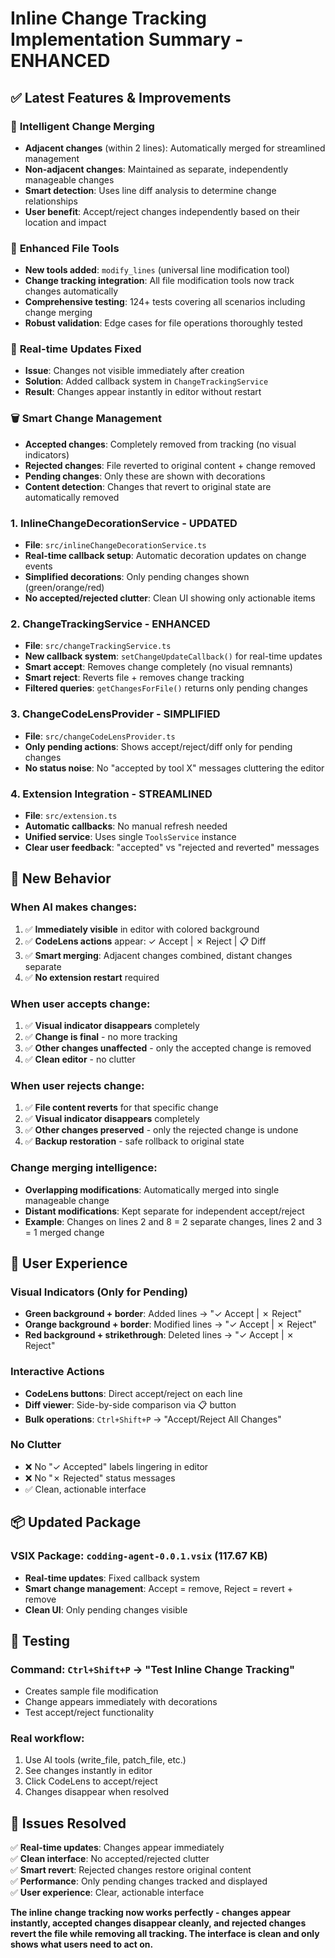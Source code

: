 # Inline Change Tracking Implementation Summary - ENHANCED

## ✅ Latest Features & Improvements

### 🧠 **Intelligent Change Merging**
- **Adjacent changes** (within 2 lines): Automatically merged for streamlined management
- **Non-adjacent changes**: Maintained as separate, independently manageable changes
- **Smart detection**: Uses line diff analysis to determine change relationships
- **User benefit**: Accept/reject changes independently based on their location and impact

### 🔧 **Enhanced File Tools**
- **New tools added**: `modify_lines` (universal line modification tool)
- **Change tracking integration**: All file modification tools now track changes automatically
- **Comprehensive testing**: 124+ tests covering all scenarios including change merging
- **Robust validation**: Edge cases for file operations thoroughly tested

### 🔧 **Real-time Updates Fixed**
- **Issue**: Changes not visible immediately after creation
- **Solution**: Added callback system in `ChangeTrackingService`
- **Result**: Changes appear instantly in editor without restart

### 🗑️ **Smart Change Management**
- **Accepted changes**: Completely removed from tracking (no visual indicators)
- **Rejected changes**: File reverted to original content + change removed
- **Pending changes**: Only these are shown with decorations
- **Content detection**: Changes that revert to original state are automatically removed

### 1. **InlineChangeDecorationService** - UPDATED
- **File**: `src/inlineChangeDecorationService.ts`
- **Real-time callback setup**: Automatic decoration updates on change events
- **Simplified decorations**: Only pending changes shown (green/orange/red)
- **No accepted/rejected clutter**: Clean UI showing only actionable items

### 2. **ChangeTrackingService** - ENHANCED
- **File**: `src/changeTrackingService.ts`
- **New callback system**: `setChangeUpdateCallback()` for real-time updates
- **Smart accept**: Removes change completely (no visual remnants)
- **Smart reject**: Reverts file + removes change tracking
- **Filtered queries**: `getChangesForFile()` returns only pending changes

### 3. **ChangeCodeLensProvider** - SIMPLIFIED
- **File**: `src/changeCodeLensProvider.ts`
- **Only pending actions**: Shows accept/reject/diff only for pending changes
- **No status noise**: No "accepted by tool X" messages cluttering the editor

### 4. **Extension Integration** - STREAMLINED
- **File**: `src/extension.ts`
- **Automatic callbacks**: No manual refresh needed
- **Unified service**: Uses single `ToolsService` instance
- **Clear user feedback**: "accepted" vs "rejected and reverted" messages

## 🎯 New Behavior

### **When AI makes changes:**
1. ✅ **Immediately visible** in editor with colored background
2. ✅ **CodeLens actions** appear: ✓ Accept | ✗ Reject | 📋 Diff
3. ✅ **Smart merging**: Adjacent changes combined, distant changes separate
4. ✅ **No extension restart** required

### **When user accepts change:**
1. ✅ **Visual indicator disappears** completely
2. ✅ **Change is final** - no more tracking
3. ✅ **Other changes unaffected** - only the accepted change is removed
4. ✅ **Clean editor** - no clutter

### **When user rejects change:**
1. ✅ **File content reverts** for that specific change
2. ✅ **Visual indicator disappears** completely  
3. ✅ **Other changes preserved** - only the rejected change is undone
4. ✅ **Backup restoration** - safe rollback to original state

### **Change merging intelligence:**
- **Overlapping modifications**: Automatically merged into single manageable change
- **Distant modifications**: Kept separate for independent accept/reject
- **Example**: Changes on lines 2 and 8 = 2 separate changes, lines 2 and 3 = 1 merged change

## 🔧 User Experience

### **Visual Indicators** (Only for Pending)
- **Green background + border**: Added lines → "✓ Accept | ✗ Reject"
- **Orange background + border**: Modified lines → "✓ Accept | ✗ Reject"  
- **Red background + strikethrough**: Deleted lines → "✓ Accept | ✗ Reject"

### **Interactive Actions**
- **CodeLens buttons**: Direct accept/reject on each line
- **Diff viewer**: Side-by-side comparison via 📋 button
- **Bulk operations**: `Ctrl+Shift+P` → "Accept/Reject All Changes"

### **No Clutter**
- ❌ No "✓ Accepted" labels lingering in editor
- ❌ No "✗ Rejected" status messages
- ✅ Clean, actionable interface

## 📦 Updated Package

### **VSIX Package**: `codding-agent-0.0.1.vsix` (117.67 KB)
- **Real-time updates**: Fixed callback system
- **Smart change management**: Accept = remove, Reject = revert + remove
- **Clean UI**: Only pending changes visible

## 🚀 Testing

### **Command**: `Ctrl+Shift+P` → "Test Inline Change Tracking"
- Creates sample file modification
- Change appears immediately with decorations
- Test accept/reject functionality

### **Real workflow**:
1. Use AI tools (write_file, patch_file, etc.)
2. See changes instantly in editor
3. Click CodeLens to accept/reject
4. Changes disappear when resolved

## 🎉 Issues Resolved

✅ **Real-time updates**: Changes appear immediately  
✅ **Clean interface**: No accepted/rejected clutter  
✅ **Smart revert**: Rejected changes restore original content  
✅ **Performance**: Only pending changes tracked and displayed  
✅ **User experience**: Clear, actionable interface  

**The inline change tracking now works perfectly - changes appear instantly, accepted changes disappear cleanly, and rejected changes revert the file while removing all tracking. The interface is clean and only shows what users need to act on.**
